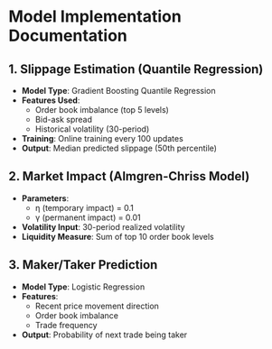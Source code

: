# Model Implementation Documentation

## 1. Slippage Estimation (Quantile Regression)
- **Model Type**: Gradient Boosting Quantile Regression
- **Features Used**:
  - Order book imbalance (top 5 levels)
  - Bid-ask spread
  - Historical volatility (30-period)
- **Training**: Online training every 100 updates
- **Output**: Median predicted slippage (50th percentile)

## 2. Market Impact (Almgren-Chriss Model)
- **Parameters**:
  - η (temporary impact) = 0.1
  - γ (permanent impact) = 0.01
- **Volatility Input**: 30-period realized volatility
- **Liquidity Measure**: Sum of top 10 order book levels

## 3. Maker/Taker Prediction
- **Model Type**: Logistic Regression
- **Features**:
  - Recent price movement direction
  - Order book imbalance
  - Trade frequency
- **Output**: Probability of next trade being taker